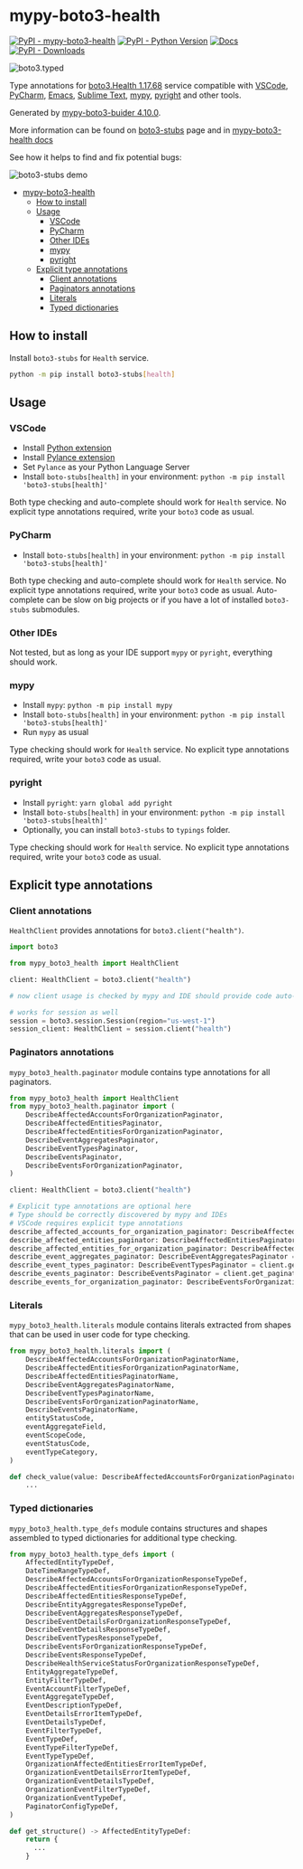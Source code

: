 # mypy-boto3-health

[![PyPI - mypy-boto3-health](https://img.shields.io/pypi/v/mypy-boto3-health.svg?color=blue)](https://pypi.org/project/mypy-boto3-health)
[![PyPI - Python Version](https://img.shields.io/pypi/pyversions/mypy-boto3-health.svg?color=blue)](https://pypi.org/project/mypy-boto3-health)
[![Docs](https://img.shields.io/readthedocs/mypy-boto3-builder.svg?color=blue)](https://mypy-boto3-builder.readthedocs.io/)
[![PyPI - Downloads](https://img.shields.io/pypi/dw/mypy-boto3-health?color=blue)](https://pypistats.org/packages/mypy-boto3-health)

![boto3.typed](https://github.com/vemel/mypy_boto3_builder/raw/master/logo.png)

Type annotations for
[boto3.Health 1.17.68](https://boto3.amazonaws.com/v1/documentation/api/1.17.68/reference/services/health.html#Health)
service compatible with [VSCode](https://code.visualstudio.com/),
[PyCharm](https://www.jetbrains.com/pycharm/),
[Emacs](https://www.gnu.org/software/emacs/),
[Sublime Text](https://www.sublimetext.com/),
[mypy](https://github.com/python/mypy),
[pyright](https://github.com/microsoft/pyright) and other tools.

Generated by
[mypy-boto3-buider 4.10.0](https://github.com/vemel/mypy_boto3_builder).

More information can be found on
[boto3-stubs](https://pypi.org/project/boto3-stubs/) page and in
[mypy-boto3-health docs](https://github.com/vemel/mypy_boto3_builder/service_docs/mypy_boto3_health/README.md)

See how it helps to find and fix potential bugs:

![boto3-stubs demo](https://github.com/vemel/mypy_boto3_builder/raw/master/demo.gif)

- [mypy-boto3-health](#mypy-boto3-health)
  - [How to install](#how-to-install)
  - [Usage](#usage)
    - [VSCode](#vscode)
    - [PyCharm](#pycharm)
    - [Other IDEs](#other-ides)
    - [mypy](#mypy)
    - [pyright](#pyright)
  - [Explicit type annotations](#explicit-type-annotations)
    - [Client annotations](#client-annotations)
    - [Paginators annotations](#paginators-annotations)
    - [Literals](#literals)
    - [Typed dictionaries](#typed-dictionaries)

## How to install

Install `boto3-stubs` for `Health` service.

```bash
python -m pip install boto3-stubs[health]
```

## Usage

### VSCode

- Install
  [Python extension](https://marketplace.visualstudio.com/items?itemName=ms-python.python)
- Install
  [Pylance extension](https://marketplace.visualstudio.com/items?itemName=ms-python.vscode-pylance)
- Set `Pylance` as your Python Language Server
- Install `boto-stubs[health]` in your environment:
  `python -m pip install 'boto3-stubs[health]'`

Both type checking and auto-complete should work for `Health` service. No
explicit type annotations required, write your `boto3` code as usual.

### PyCharm

- Install `boto-stubs[health]` in your environment:
  `python -m pip install 'boto3-stubs[health]'`

Both type checking and auto-complete should work for `Health` service. No
explicit type annotations required, write your `boto3` code as usual.
Auto-complete can be slow on big projects or if you have a lot of installed
`boto3-stubs` submodules.

### Other IDEs

Not tested, but as long as your IDE support `mypy` or `pyright`, everything
should work.

### mypy

- Install `mypy`: `python -m pip install mypy`
- Install `boto-stubs[health]` in your environment:
  `python -m pip install 'boto3-stubs[health]'`
- Run `mypy` as usual

Type checking should work for `Health` service. No explicit type annotations
required, write your `boto3` code as usual.

### pyright

- Install `pyright`: `yarn global add pyright`
- Install `boto-stubs[health]` in your environment:
  `python -m pip install 'boto3-stubs[health]'`
- Optionally, you can install `boto3-stubs` to `typings` folder.

Type checking should work for `Health` service. No explicit type annotations
required, write your `boto3` code as usual.

## Explicit type annotations

### Client annotations

`HealthClient` provides annotations for `boto3.client("health")`.

```python
import boto3

from mypy_boto3_health import HealthClient

client: HealthClient = boto3.client("health")

# now client usage is checked by mypy and IDE should provide code auto-complete

# works for session as well
session = boto3.session.Session(region="us-west-1")
session_client: HealthClient = session.client("health")
```

### Paginators annotations

`mypy_boto3_health.paginator` module contains type annotations for all
paginators.

```python
from mypy_boto3_health import HealthClient
from mypy_boto3_health.paginator import (
    DescribeAffectedAccountsForOrganizationPaginator,
    DescribeAffectedEntitiesPaginator,
    DescribeAffectedEntitiesForOrganizationPaginator,
    DescribeEventAggregatesPaginator,
    DescribeEventTypesPaginator,
    DescribeEventsPaginator,
    DescribeEventsForOrganizationPaginator,
)

client: HealthClient = boto3.client("health")

# Explicit type annotations are optional here
# Type should be correctly discovered by mypy and IDEs
# VSCode requires explicit type annotations
describe_affected_accounts_for_organization_paginator: DescribeAffectedAccountsForOrganizationPaginator = client.get_paginator("describe_affected_accounts_for_organization")
describe_affected_entities_paginator: DescribeAffectedEntitiesPaginator = client.get_paginator("describe_affected_entities")
describe_affected_entities_for_organization_paginator: DescribeAffectedEntitiesForOrganizationPaginator = client.get_paginator("describe_affected_entities_for_organization")
describe_event_aggregates_paginator: DescribeEventAggregatesPaginator = client.get_paginator("describe_event_aggregates")
describe_event_types_paginator: DescribeEventTypesPaginator = client.get_paginator("describe_event_types")
describe_events_paginator: DescribeEventsPaginator = client.get_paginator("describe_events")
describe_events_for_organization_paginator: DescribeEventsForOrganizationPaginator = client.get_paginator("describe_events_for_organization")
```

### Literals

`mypy_boto3_health.literals` module contains literals extracted from shapes
that can be used in user code for type checking.

```python
from mypy_boto3_health.literals import (
    DescribeAffectedAccountsForOrganizationPaginatorName,
    DescribeAffectedEntitiesForOrganizationPaginatorName,
    DescribeAffectedEntitiesPaginatorName,
    DescribeEventAggregatesPaginatorName,
    DescribeEventTypesPaginatorName,
    DescribeEventsForOrganizationPaginatorName,
    DescribeEventsPaginatorName,
    entityStatusCode,
    eventAggregateField,
    eventScopeCode,
    eventStatusCode,
    eventTypeCategory,
)

def check_value(value: DescribeAffectedAccountsForOrganizationPaginatorName) -> bool:
    ...
```

### Typed dictionaries

`mypy_boto3_health.type_defs` module contains structures and shapes assembled
to typed dictionaries for additional type checking.

```python
from mypy_boto3_health.type_defs import (
    AffectedEntityTypeDef,
    DateTimeRangeTypeDef,
    DescribeAffectedAccountsForOrganizationResponseTypeDef,
    DescribeAffectedEntitiesForOrganizationResponseTypeDef,
    DescribeAffectedEntitiesResponseTypeDef,
    DescribeEntityAggregatesResponseTypeDef,
    DescribeEventAggregatesResponseTypeDef,
    DescribeEventDetailsForOrganizationResponseTypeDef,
    DescribeEventDetailsResponseTypeDef,
    DescribeEventTypesResponseTypeDef,
    DescribeEventsForOrganizationResponseTypeDef,
    DescribeEventsResponseTypeDef,
    DescribeHealthServiceStatusForOrganizationResponseTypeDef,
    EntityAggregateTypeDef,
    EntityFilterTypeDef,
    EventAccountFilterTypeDef,
    EventAggregateTypeDef,
    EventDescriptionTypeDef,
    EventDetailsErrorItemTypeDef,
    EventDetailsTypeDef,
    EventFilterTypeDef,
    EventTypeDef,
    EventTypeFilterTypeDef,
    EventTypeTypeDef,
    OrganizationAffectedEntitiesErrorItemTypeDef,
    OrganizationEventDetailsErrorItemTypeDef,
    OrganizationEventDetailsTypeDef,
    OrganizationEventFilterTypeDef,
    OrganizationEventTypeDef,
    PaginatorConfigTypeDef,
)

def get_structure() -> AffectedEntityTypeDef:
    return {
      ...
    }
```
